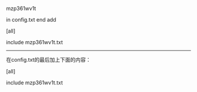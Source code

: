 mzp361wv1t

in config.txt end add

[all]

include mzp361wv1t.txt

--------------------------------
在config.txt的最后加上下面的内容：

[all]

include mzp361wv1t.txt

